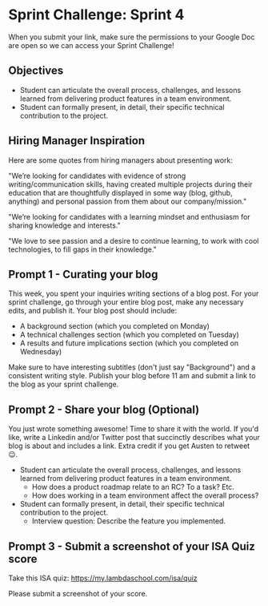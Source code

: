 # Sprint Challenge: Sprint 4

When you submit your link, make sure the permissions to your Google Doc are open so we can access your Sprint Challenge!

## Objectives

- Student can articulate the overall process, challenges, and lessons learned from delivering product features in a team environment.
- Student can formally present, in detail, their specific technical contribution to the project.

## Hiring Manager Inspiration

Here are some quotes from hiring managers about presenting work:

"We’re looking for candidates with evidence of strong writing/communication skills, having created multiple projects during their education that are thoughtfully displayed in some way (blog, github, anything) and personal passion from them about our company/mission."

"We’re looking for candidates with a learning mindset and enthusiasm for sharing knowledge and interests."

"We love to see passion and a desire to continue learning, to work with cool technologies, to fill gaps in their knowledge."

## Prompt 1 - Curating your blog

This week, you spent your inquiries writing sections of a blog post. For your sprint challenge, go through your entire blog post, make any necessary edits, and publish it. Your blog post should include:

- A background section (which you completed on Monday)
- A technical challenges section (which you completed on Tuesday)
- A results and future implications section (which you completed on Wednesday)

Make sure to have interesting subtitles (don't just say "Background") and a consistent writing style. Publish your blog before 11 am and submit a link to the blog as your sprint challenge.

## Prompt 2 - Share your blog (Optional)

You just wrote something awesome! Time to share it with the world. If you'd like, write a Linkedin and/or Twitter post that succinctly describes what your blog is about and includes a link. Extra credit if you get Austen to retweet 😉.

- Student can articulate the overall process, challenges, and lessons learned from delivering product features in a team environment.
  - How does a product roadmap relate to an RC? To a task? Etc.
  - How does working in a team environment affect the overall process?
- Student can formally present, in detail, their specific technical contribution to the project.
  - Interview question: Describe the feature you implemented.

## Prompt 3 - Submit a screenshot of your ISA Quiz score

Take this ISA quiz: https://my.lambdaschool.com/isa/quiz

Please submit a screenshot of your score.
